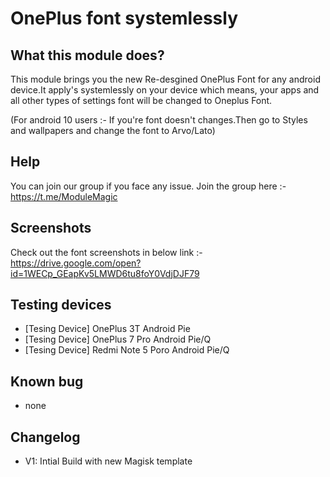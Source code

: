 # OnePlus font systemlessly

## What this module does? ##
This module brings you the new Re-desgined OnePlus Font for any android device.It apply's systemlessly on your device which means, your apps and all other types of settings font will be changed to Oneplus Font.

(For android 10 users :- If you're font doesn't changes.Then go to Styles and wallpapers and change the font to Arvo/Lato)

## Help ##
You can join our group if  you face any issue. Join the group here :- https://t.me/ModuleMagic

## Screenshots ##
Check out the font screenshots in below link :- https://drive.google.com/open?id=1WECp_GEapKv5LMWD6tu8foY0VdjDJF79

## Testing devices ##
* [Tesing Device] OnePlus 3T Android Pie
* [Tesing Device] OnePlus 7 Pro Android Pie/Q
* [Tesing Device] Redmi Note 5 Poro Android Pie/Q

## Known bug ##
* none

## Changelog ##
* V1: Intial Build with new Magisk template
